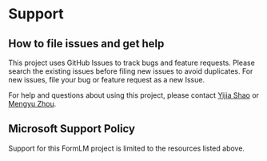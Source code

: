 # Support

## How to file issues and get help  

This project uses GitHub Issues to track bugs and feature requests. Please search the existing 
issues before filing new issues to avoid duplicates.  For new issues, file your bug or 
feature request as a new Issue.

For help and questions about using this project, please contact [Yijia Shao](mailto:shaoyj@pku.edu.cn) or [Mengyu Zhou](mailto:mezho@microsoft.com).

## Microsoft Support Policy  

Support for this FormLM project is limited to the resources listed above.